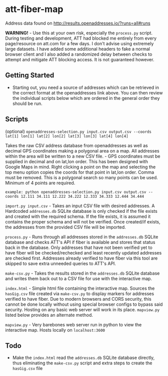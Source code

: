 # att-fiber-map

Address data found on http://results.openaddresses.io/?runs=all#runs

**WARNING!**  - Use this at your own risk, especially the `process.py` script. During testing and development, ATT had blocked me entirely from every page/resource on att.com for a few days. I don't advise using extremely large datasets. I have added some additional headers to fake a normal browser client and I also added a randomized delay between checks to attempt and mitigate ATT blocking access. It is not guaranteed however.

## Getting Started

* Starting out, you need a source of addresses which can be retrieved in the correct format at the openaddresses link above. You can then review the individual scripts below which are ordered in the general order they should be run.

## Scripts

(optional) `openaddresses-selection.py input.csv output.csv --coords lat[1] lon[1] lat[2] lon[2] lat[3] lon[3] lat[4] lon[4]`

Takes the raw CSV address database from openaddresses as well as decimal GPS coordinates making a polygonal area on a map. All addresses within the area will be written to a new CSV file. - GPS coordinates must be supplied in decimal and on lat,lon order. This has been designed with Google Maps in mind. Right clicking a point on the map and selecting the top menu option copies the coords for that point in lat,lon order. Comma must be removed. This is a polygonal search so many points can be used. Minimum of 4 points are required.

`example: python openaddresses-selection.py input.csv output.csv --coords 12.111 34.111 12.222 34.222 12.333 34.333 12.444 34.444`

`import.py input.csv` - Takes an input CSV file with desired addresses. A Hardcoded `addresses.db` SQLite database is only checked if the file exists and created with the required schema. If the file exists, it is assumed it contains the proper schema and will not be verified. Once created/if exists, the addresses from the provided CSV file will be imported.

`process.py` - Runs through all addresses stored in the `addresses.db` SQLite database and checks ATT's API if fiber is available and stores that status back in the database. Only addresses that have not been verified yet to have fiber will be checked/rechecked and least recently updated addresses are checked first. Addresses already verified to have fiber via this tool are skipped to save extra unneeded queries to ATT's API.

`make-csv.py` - Takes the results stored in the `addresses.db` SQLite database and writes them back out to a CSV file for use with the interactive map.

`index.html` - Simple html file containing the interactive map. Sources the `hasGig.csv` file created via `make-csv.py` to display markers for addresses verified to have fiber. Due to modern browsers and CORS security, this cannot be done locally without using special browser configs to bypass said security. Hosting on any basic web server will work in its place. `mapview.py` listed below provides an alternate method.

`mapview.py` - Very barebones web server run in python to view the interactive map. Hosts locally on `localhost:3600`

## Todo

* Make the `index.html` read the `addresses.db` SQLite database directly, thus eliminating the `make-csv.py` script and extra steps to create the  `hasGig.csv` file
